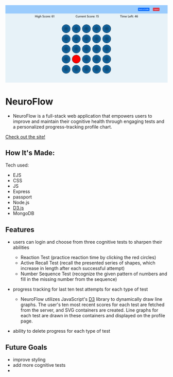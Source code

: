 ![Thumbnail](public/imgs/neuroFlowThumbnail.png)

# NeuroFlow

- NeuroFlow is a full-stack web application that empowers users to improve and maintain their cognitive health through engaging tests and a personalized progress-tracking profile chart.


[Check out the site!](https://web-production-9bd4.up.railway.app/)

## How It's Made:
Tech used: 
- EJS
- CSS
- JS
- Express
- passport
- Node.js
- [D3.js](https://d3js.org/)
- MongoDB

## Features

- users can login and choose from three cognitive tests to sharpen their abilities
    - Reaction Test (practice reaction time by clicking the red circles)
    - Active Recall Test (recall the presented series of shapes, which increase in length after each successful attempt)
    - Number Sequence Test (recognize the given pattern of numbers and fill in the missing number from the sequence)

- progress tracking for last ten test attempts for each type of test
    - NeuroFlow utilizes JavaScript's [D3](https://d3js.org/) library to dynamically draw line graphs. The user's ten most recent scores for each test are fetched from the server, and SVG containers are created. Line graphs for each test are drawn in these containers and displayed on the profile page.

- ability to delete progress for each type of test


## Future Goals

- improve styling
- add more cognitive tests
- 